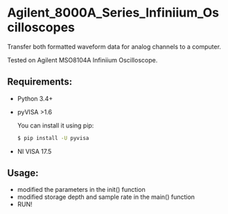 # Agilent_8000A_Series_Infiniium_Oscilloscopes
Transfer both formatted waveform data for analog channels to a computer.

Tested on Agilent MSO8104A Infiniium Oscilloscope.


## Requirements:

- Python 3.4+
- pyVISA >1.6

    You can install it using pip:
    ```bash
    $ pip install -U pyvisa
    ```
- NI VISA 17.5

## Usage:
- modified the parameters in the init() function
- modified storage depth and sample rate in the main() function
- RUN!
